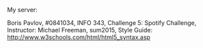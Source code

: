 
My server: 


Boris Pavlov, #0841034,
INFO 343, Challenge 5: Spotify Challenge,
Instructor: Michael Freeman, sum2015,
Style Guide: http://www.w3schools.com/html/html5_syntax.asp 


